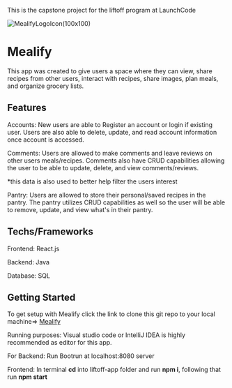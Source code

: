 This is the capstone project for the liftoff program at LaunchCode

![MealifyLogoIcon(100x100)](https://github.com/Apr-23-LC-LiftOff-STL/Pantry-Planners/assets/118302876/095166b2-bc79-4e3f-911c-be9057b3d92e)

# Mealify

This app was created to give users a space where they can view, share recipes from other users, interact with recipes, share images, plan meals, and organize grocery lists.

## Features

Accounts: New users are able to Register an account or login if existing user. Users are also able to delete, update, and read account information once account is accessed.

Comments: Users are allowed to make comments and leave reviews on other users meals/recipes. Comments also have CRUD capabilities allowing the user to be able to update, delete, and view comments/reviews.  

*this data is also used to better help filter the users interest

Pantry: Users are allowed to store their personal/saved recipes in the pantry. The pantry utilizes CRUD capabilities as well so the user will be able to remove, update, and view what's in their pantry.

## Techs/Frameworks
Frontend: React.js

Backend: Java

Database: SQL

## Getting Started

To get setup with Mealify click the link to clone this git repo to your local machine=> [Mealify](https://github.com/Apr-23-LC-LiftOff-STL/Pantry-Planners.git)

Running purposes: Visual studio code or IntelliJ IDEA is highly recommended as editor for this app.

For Backend: Run Bootrun at localhost:8080 server

Frontend: In terminal **cd** into liftoff-app folder and run **npm i**, following that run **npm start** 
